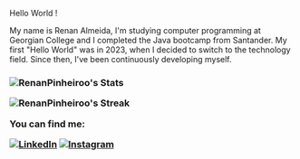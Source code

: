 Hello World ! 

My name is Renan Almeida, I'm studying computer programming at Georgian College and I completed the Java bootcamp from Santander. My first "Hello World" was in 2023, when I decided to switch to the technology field. Since then, I've been continuously developing myself.


<h3 align="left">

![RenanPinheiroo's Stats](https://github-readme-stats.vercel.app/api?username=RenanPinheiroo&theme=dark&show_icons=true&hide_border=false&count_private=true)

![RenanPinheiroo's Streak](https://github-readme-streak-stats.herokuapp.com/?user=RenanPinheiroo&theme=dark&hide_border=false)


You can find me:


[![LinkedIn](https://img.shields.io/badge/-LinkedIn-000?style=for-the-badge&logo=linkedin)](https://www.linkedin.com/in/renan-almeida-987652bb)
[![Instagram](https://img.shields.io/badge/-Instagram-000?style=for-the-badge&logo=instagram&logoColor=FF00F6&color:FFF)](https://www.instagram.com/renan.pinheiroo/)

